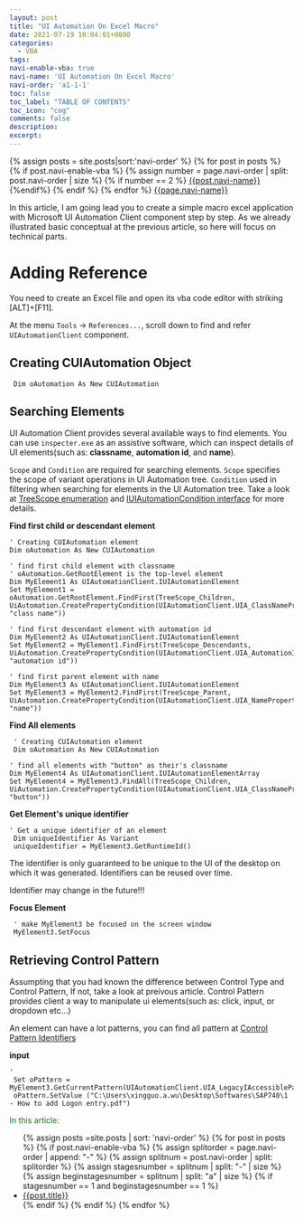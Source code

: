 ```yaml
---
layout: post
title: "UI Automation On Excel Macro"
date: 2021-07-19 10:04:01+0800
categories:
  - VBA
tags:
navi-enable-vba: true
navi-name: 'UI Automation On Excel Macro'
navi-order: 'a1-1-1'
toc: false
toc_label: "TABLE OF CONTENTS"
toc_icon: "cog"
comments: false
description: 
excerpt: 
---
```

<!--navigation bar-->
<div class='navi-link-container'>
  {% assign posts = site.posts|sort:'navi-order' %}
  {% for post in posts %}
    {% if post.navi-enable-vba %}
        {% assign number = page.navi-order | split: post.navi-order | size %}
        {% if number == 2 %}
            <a href="{{ site.baseurl }}{{ post.url }}" class='navi-link'>{{post.navi-name}}</a>
        {%endif%}
    {% endif %}
  {% endfor %}
<a class='navi-link' href="">{{page.navi-name}}</a>
</div>
<!--navigation bar-->

In this article, I am going lead you to create a simple macro excel application with Microsoft UI Automation Client component step by step. As we already illustrated basic conceptual at the previous article, so here will focus on technical parts.

# Adding Reference
You need to create an Excel file and open its vba code editor with striking [ALT]+[F11]. 

At the menu `Tools` -> `References...`, scroll down to find and refer `UIAutomationClient` component. 

## Creating CUIAutomation Object
```vba
 Dim oAutomation As New CUIAutomation
```

## Searching Elements
UI Automation Client provides several available ways to find elements. You can use `inspecter.exe` as an assistive software, which can inspect details of UI elements(such as: **classname**, **automation id**, and **name**). 

`Scope` and `Condition` are required for searching elements. `Scope` specifies the scope of variant operations in UI Automation tree. `Condition` used in filtering when searching for elements in the UI Automation tree. Take a look at [TreeScope enumeration][1] and [IUIAutomationCondition interface][2] for more details.

**Find first child or descendant element**

```vba
' Creating CUIAutomation element
Dim oAutomation As New CUIAutomation

' find first child element with classname
' oAutomation.GetRootElement is the top-level element
Dim MyElement1 As UIAutomationClient.IUIAutomationElement
Set MyElement1 = oAutomation.GetRootElement.FindFirst(TreeScope_Children, UiAutomation.CreatePropertyCondition(UIAutomationClient.UIA_ClassNamePropertyId, "class name"))

' find first descendant element with automation id
Dim MyElement2 As UIAutomationClient.IUIAutomationElement
Set MyElement2 = MyElement1.FindFirst(TreeScope_Descendants, UiAutomation.CreatePropertyCondition(UIAutomationClient.UIA_AutomationIdPropertyId, "automation id"))

' find first parent element with name
Dim MyElement3 As UIAutomationClient.IUIAutomationElement
Set MyElement3 = MyElement2.FindFirst(TreeScope_Parent, UiAutomation.CreatePropertyCondition(UIAutomationClient.UIA_NamePropertyId, "name"))
``` 

**Find All elements**

```vba
 ' Creating CUIAutomation element
 Dim oAutomation As New CUIAutomation

' find all elements with "button" as their's classname
Dim MyElement4 As UIAutomationClient.IUIAutomationElementArray
Set MyElement4 = MyElement3.FindAll(TreeScope_Children, UiAutomation.CreatePropertyCondition(UIAutomationClient.UIA_ClassNamePropertyId, "button"))
```

**Get Element's unique identifier**

```vba
' Get a unique identifier of an element
 Dim uniqueIdentifier As Variant
 uniqueIdentifier = MyElement3.GetRuntimeId()
```
The identifier is only guaranteed to be unique to the UI of the desktop on which it was generated. Identifiers can be reused over time.

Identifier may change in the future!!!

**Focus Element**

```vba
 ' make MyElement3 be focused on the screen window
 MyElement3.SetFocus
```

## Retrieving Control Pattern

Assumpting that you had known the difference between Control Type and Control Pattern, If not, take a look at preivous article. Control Pattern provides client a way to manipulate ui elements(such as: click, input, or dropdown etc...)

An element can have a lot patterns, you can find all pattern at [Control Pattern Identifiers][3]

**input**

```vba
' 
 Set oPattern = MyElement3.GetCurrentPattern(UIAutomationClient.UIA_LegacyIAccessiblePatternId)
 oPattern.SetValue ("C:\Users\xingguo.a.wu\Desktop\Softwares\SAP740\1 - How to add Logon entry.pdf")
```

<!--items-->
<div>
<span style="color: green;">In this article:</span>
<ul>
  {% assign posts =site.posts | sort: 'navi-order' %}
  {% for post in posts %}
    {% if post.navi-enable-vba %}
      {% assign splitorder = page.navi-order | append: "-" %}
      {% assign splitnum = post.navi-order | split: splitorder %}
      {% assign stagesnumber = splitnum | split: "-" | size %}
      {% assign beginstagesnumber = splitnum | split: "a" | size %}
      {% if stagesnumber == 1 and beginstagesnumber == 1 %}
                <li><a href="{{ site.baseurl }}{{ post.url }}" class="item-link">{{post.title}}</a></li>
      {% endif %}
    {% endif %}
  {% endfor %}
</ul>
</div>
<!--items-->



[1]: https://docs.microsoft.com/en-us/windows/win32/api/uiautomationclient/ne-uiautomationclient-treescope
[2]: https://docs.microsoft.com/en-us/windows/win32/api/uiautomationclient/nn-uiautomationclient-iuiautomationcondition
[3]: https://docs.microsoft.com/en-us/windows/win32/winauto/uiauto-controlpattern-ids
